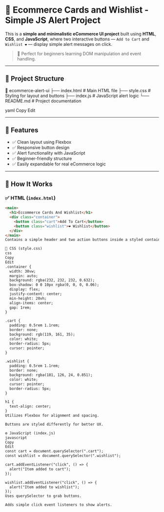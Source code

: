 # 🛒 Ecommerce Cards and Wishlist - Simple JS Alert Project

This is a **simple and minimalistic eCommerce UI project** built using **HTML**, **CSS**, and **JavaScript**, where two interactive buttons — `Add to Cart` and `Wishlist ❤️` — display simple alert messages on click.

> 🔔 Perfect for beginners learning DOM manipulation and event handling.

---

## 🧱 Project Structure

📁 ecommerce-alert-ui
├── index.html # Main HTML file
├── style.css # Styling for layout and buttons
├── index.js # JavaScript alert logic
└── README.md # Project documentation

yaml
Copy
Edit

---

## 🚀 Features

- ✅ Clean layout using Flexbox
- ✅ Responsive button design
- ✅ Alert functionality with JavaScript
- ✅ Beginner-friendly structure
- ✅ Easily expandable for real eCommerce logic

---

## 🧠 How It Works

### ✅ HTML (`index.html`)

```html
<main>
  <h1>Eccommerce Cards And Wishlist</h1>
  <div class="container">
    <button class="cart">Add To Cart</button>
    <button class="wishlist">❤️ Wishlist</button>
  </div>
</main>
Contains a simple header and two action buttons inside a styled container.

🎨 CSS (style.css)
css
Copy
Edit
.container {
  width: 30vw;
  margin: auto;
  background: rgba(232, 232, 232, 0.632);
  box-shadow: 0 0 10px rgba(0, 0, 0, 0.06);
  display: flex;
  justify-content: center;
  min-height: 20vh;
  align-items: center;
  gap: 1rem;
}

.cart {
  padding: 0.5rem 1.1rem;
  border: none;
  background: rgb(119, 161, 35);
  color: white;
  border-radius: 5px;
  cursor: pointer;
}

.wishlist {
  padding: 0.5rem 1.1rem;
  border: none;
  background: rgba(181, 126, 24, 0.851);
  color: white;
  cursor: pointer;
  border-radius: 5px;
}

h1 {
  text-align: center;
}
Utilizes Flexbox for alignment and spacing.

Buttons are styled differently for better UX.

⚙️ JavaScript (index.js)
javascript
Copy
Edit
const cart = document.querySelector(".cart");
const wishlist = document.querySelector(".wishlist");

cart.addEventListener("click", () => {
  alert("Item added to cart");
});

wishlist.addEventListener("click", () => {
  alert("Item added to wishlist");
});
Uses querySelector to grab buttons.

Adds simple click event listeners to show alerts.
